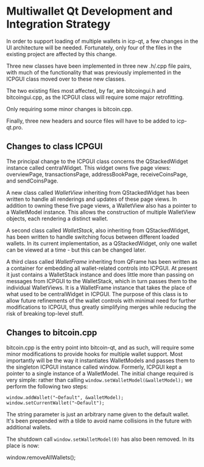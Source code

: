 Multiwallet Qt Development and Integration Strategy
===================================================

In order to support loading of multiple wallets in icp-qt, a few changes in the UI architecture will be needed.
Fortunately, only four of the files in the existing project are affected by this change.

Three new classes have been implemented in three new .h/.cpp file pairs, with much of the functionality that was previously
implemented in the ICPGUI class moved over to these new classes.

The two existing files most affected, by far, are bitcoingui.h and bitcoingui.cpp, as the ICPGUI class will require
some major retrofitting.

Only requiring some minor changes is bitcoin.cpp.

Finally, three new headers and source files will have to be added to icp-qt.pro.

Changes to class ICPGUI
---------------------------
The principal change to the ICPGUI class concerns the QStackedWidget instance called centralWidget.
This widget owns five page views: overviewPage, transactionsPage, addressBookPage, receiveCoinsPage, and sendCoinsPage.

A new class called *WalletView* inheriting from QStackedWidget has been written to handle all renderings and updates of
these page views. In addition to owning these five page views, a WalletView also has a pointer to a WalletModel instance.
This allows the construction of multiple WalletView objects, each rendering a distinct wallet.

A second class called *WalletStack*, also inheriting from QStackedWidget, has been written to handle switching focus between
different loaded wallets. In its current implementation, as a QStackedWidget, only one wallet can be viewed at a time -
but this can be changed later.

A third class called *WalletFrame* inheriting from QFrame has been written as a container for embedding all wallet-related
controls into ICPGUI. At present it just contains a WalletStack instance and does little more than passing on messages
from ICPGUI to the WalletStack, which in turn passes them to the individual WalletViews. It is a WalletFrame instance
that takes the place of what used to be centralWidget in ICPGUI. The purpose of this class is to allow future
refinements of the wallet controls with minimal need for further modifications to ICPGUI, thus greatly simplifying
merges while reducing the risk of breaking top-level stuff.

Changes to bitcoin.cpp
----------------------
bitcoin.cpp is the entry point into bitcoin-qt, and as such, will require some minor modifications to provide hooks for
multiple wallet support. Most importantly will be the way it instantiates WalletModels and passes them to the
singleton ICPGUI instance called window. Formerly, ICPGUI kept a pointer to a single instance of a WalletModel.
The initial change required is very simple: rather than calling `window.setWalletModel(&walletModel);` we perform the
following two steps:

	window.addWallet("~Default", &walletModel);
	window.setCurrentWallet("~Default");

The string parameter is just an arbitrary name given to the default wallet. It's been prepended with a tilde to avoid name collisions in the future with additional wallets.

The shutdown call `window.setWalletModel(0)` has also been removed. In its place is now:

window.removeAllWallets();
